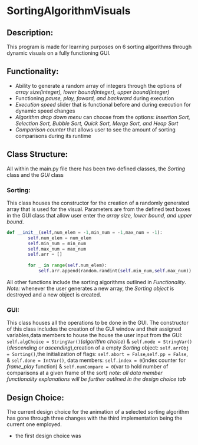 # SortingAlgorithmVisuals
## Description:
This program is made for learning purposes on 6 sorting algorithms through dynamic visuals on a fully functioning GUI.

## Functionality:
- Ability to generate a random array of integers through the options of *array size(integer), lower bound(integer), upper bound(integer)*
- Functioning *pause, play, foward, and backward* during execution
- *Execution speed* slider that is functional before and during execution for dynamic speed changes
- *Algorithm drop down menu* can choose from the options: *Insertion Sort, Selection Sort, Bubble Sort, Quick Sort, Merge Sort, and Heap Sort*
- *Comparison counter* that allows user to see the amount of sorting comparisons during its runtime

## Class Structure:
All within the main.py file there has been two defined classes, the *Sorting* class and the *GUI* class
### Sorting:
This class houses the constructor for the creation of a randomly generated array that is used for the visual. Parameters are from the defined text boxes in the GUI class that allow user enter the *array size, lower bound, and upper bound*.
```python
def __init__(self,num_elem = -1,min_num = -1,max_num = -1):
        self.num_elem = num_elem
        self.min_num = min_num
        self.max_num = max_num
        self.arr = []
    
        for _ in range(self.num_elem):
            self.arr.append(random.randint(self.min_num,self.max_num))
```
All other functions include the sorting algorithms outlined in *Functionality*.
*Note:* whenever the user generates a new array, the *Sorting object* is destroyed and a new object is created.
### GUI:
This class houses all the operations to be done in the GUI. The constructor of this class includes the creation of the GUI window and their assigned variables,data members to house the house the user input from the GUI: ```self.algChoice = StringVar()```(*algorithm choice*) & ```self.mode = StringVar()```(*descending or ascending*),creation of a empty *Sorting* object: ```self.arrObj = Sorting()```,the initialization of flags: ```self.abort = False```,```self.pp = False```, & ```self.done = IntVar()```, data members: ```self.index = 0```(index counter for *frame_play* function) & ```self.numCompare = 0```(var to hold number of comparisons at a given frame of the sort) *note: all data member functionality explanations will be further outlined in the design choice tab*

## Design Choice:
The current design choice for the animation of a selected sorting algorithm has gone through three changes with the third implementation being the current one employed.
- the first design choice was

